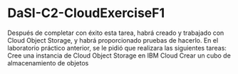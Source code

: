 # DaSI-C2-CloudExerciseF1
Después de completar con éxito esta tarea, habrá creado y trabajado con Cloud Object Storage, y habrá proporcionado pruebas de hacerlo.  En el laboratorio práctico anterior, se le pidió que realizara las siguientes tareas:  Cree una instancia de Cloud Object Storage en IBM Cloud  Crear un cubo de almacenamiento de objetos 
